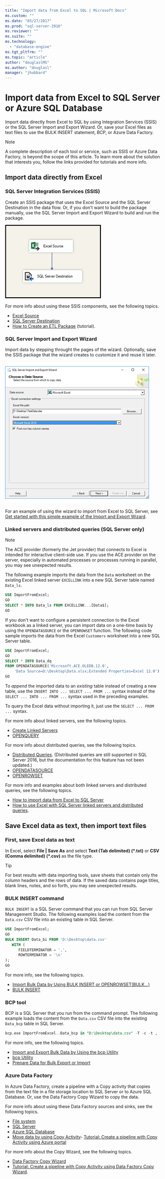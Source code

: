 ```yaml
---
title: "Import data from Excel to SQL | Microsoft Docs"
ms.custom: ""
ms.date: "03/27/2017"
ms.prod: "sql-server-2016"
ms.reviewer: ""
ms.suite: ""
ms.technology: 
  - "database-engine"
ms.tgt_pltfrm: ""
ms.topic: "article"
author: "douglaslMS"
ms.author: "douglasl"
manager: "jhubbard"
---
```

# Import data from Excel to SQL Server or Azure SQL Database
Import data directly from Excel to SQL by using Integration Services (SSIS) or the SQL Server Import and Export Wizard. Or, save your Excel files as text files to use the BULK INSERT statement, BCP, or Azure Data Factory.

> [!NOTE]
> A complete description of each tool or service, such as SSIS or Azure Data Factory, is beyond the scope of this article. To learn more about the solution that interests you, follow the links provided for tutorials and more info.

## Import data directly from Excel

### SQL Server Integration Services (SSIS)

Create an SSIS package that uses the Excel Source and the SQL Server Destination in the data flow. Or, if you don't want to build the package manually, use the SQL Server Import and Export Wizard to build and run the package.

![](media/excel-to-sql-data-flow.png)

For more info about using these SSIS components, see the following topics.
-   [Excel Source](../data-flow/excel-source.md)
-   [SQL Server Destination](../data-flow/sql-server-destination.md)
-   [How to Create an ETL Package](../ssis-how-to-create-an-etl-package.md) (tutorial).

### SQL Server Import and Export Wizard

Import data by stepping throught the pages of the wizard. Optionally, save the SSIS package that the wizard creates to customize it and reuse it later.

![](media/excel-connection.png)

For an example of using the wizard to import from Excel to SQL Server, see [Get started with this simple example of the Import and Export Wizard](get-started-with-this-simple-example-of-the-import-and-export-wizard.md).

### Linked servers and distributed queries (SQL Server only)

> [!NOTE]
> The ACE provider (formerly the Jet provider) that connects to Excel is intended for interactive client-side use. If you use the ACE provider on the server, especially in automated processes or processes running in parallel, you may see unexpected results.

The following example imports the data from the `Data` worksheet on the existing Excel linked server `EXCELLINK` into a new SQL Server table named `Data_ls`.

```sql
USE ImportFromExcel;
GO
SELECT * INTO Data_ls FROM EXCELLINK...[Data$];
GO
```

If you don't  want to configure a persistent connection to the Excel workbook as a linked server, you can import data on a one-time basis by using the `OPENDATASOURCE` or the `OPENROWSET` function. The following code sample imports the data from the Excel `Customers` worksheet into a new SQL Server table.

```sql
USE ImportFromExcel;
GO
SELECT * INTO Data_dq
FROM OPENDATASOURCE('Microsoft.ACE.OLEDB.12.0',
    'Data Source=D:\Desktop\Data.xlsx;Extended Properties=Excel 12.0')...[Data$];
GO
```

To *append* the imported data to an *existing* table instead of creating a new table, use the `INSERT INTO ... SELECT ... FROM ...` syntax instead of the `SELECT ... INTO ... FROM ...` syntax used in the preceding examples.

To query the Excel data without importing it, just use the `SELECT ... FROM ...` syntax.

For more info about linked servers, see the following topics.
-   [Create Linked Servers](../../relational-databases/create-linked-servers-sql-server-database-engine.md)
-   [OPENQUERY](../../t-sql/openquery-transact-sql.md)

For more info about distributed queries, see the following topics.
-   [Distributed Queries](https://msdn.microsoft.com/library/ms188721(v=sql.105).aspx). (Distributed queries are still supported in SQL Server 2016, but the documentation for this feature has not been updated.)
-   [OPENDATASOURCE](../../t-sql/openquery-transact-sql.md)
-   [OPENROWSET](../../t-sql/openrowset-transact-sql.md)

For more info and examples about both linked servers and distributed queries, see the following topics.
-   [How to import data from Excel to SQL Server](https://support.microsoft.com/help/321686/how-to-import-data-from-excel-to-sql-server)
-   [How to use Excel with SQL Server linked servers and distributed queries](https://support.microsoft.com/help/306397/how-to-use-excel-with-sql-server-linked-servers-and-distributed-queries).

## Save Excel data as text, then import text files

### First, save Excel data as text
In Excel, select **File | Save As** and select **Text (Tab delimited) (\*.txt)** or **CSV (Comma delimited) (\*.csv)** as the file type.

> [!TIP]
> For best results with data importing tools, save sheets that contain only the column headers and the rows of data. If the saved data contains page titles, blank lines, notes, and so forth, you may see unexpected results.

### BULK INSERT command

`BULK INSERT` is a SQL Server command that you can run from SQL Server Management Studio. The following examples load the content from the `Data.csv` CSV file into an existing table in SQL Server.

```sql
USE ImportFromExcel;
GO
BULK INSERT Data_bi FROM 'D:\Desktop\data.csv'
   WITH (
      FIELDTERMINATOR = ',',
      ROWTERMINATOR = '\n'
);
GO
```

For more info, see the following topics.
-   [Import Bulk Data by Using BULK INSERT or OPENROWSET(BULK...)](../../relational-databases/import-export/import-bulk-data-by-using-bulk-insert-or-openrowset-bulk-sql-server.md)
-   [BULK INSERT](../../t-sql/statements/bulk-insert-transact-sql.md)

### BCP tool

BCP is a SQL Server that you run from the command prompt. The following example loads the content from the `Data.csv` CSV file into the existing `Data_bcp` table in SQL Server.

```sql
bcp.exe ImportFromExcel..Data_bcp in "D:\Desktop\data.csv" -T -c -t ,
```

For more info, see the following topics.
-   [Import and Export Bulk Data by Using the bcp Utility ](../../relational-databases/import-export/import-and-export-bulk-data-by-using-the-bcp-utility-sql-server.md)
-   [bcp Utility](../../tools/bcp-utility.md)
-   [Prepare Data for Bulk Export or Import](../../relational-databases/import-export/prepare-data-for-bulk-export-or-import-sql-server.md)

### Azure Data Factory
In Azure Data Factory, create a pipeline with a Copy activity that copies from the text file in a file storage location to SQL Server or to Azure SQL Database. Or, use the Data Factory Copy Wizard to copy the data.

For more info about using these Data Factory sources and sinks, see the following topics.
-   [File system](https://docs.microsoft.com/azure/data-factory/data-factory-onprem-file-system-connector)
-   [SQL Server](https://docs.microsoft.com/azure/data-factory/data-factory-sqlserver-connector)
-   [Azure SQL Database](https://docs.microsoft.com/azure/data-factory/data-factory-azure-sql-connector)
-   [Move data by using Copy Activity](https://docs.microsoft.com/azure/data-factory/data-factory-data-movement-activities)-   [Tutorial: Create a pipeline with Copy Activity using Azure portal](https://docs.microsoft.com/azure/data-factory/data-factory-copy-data-from-azure-blob-storage-to-sql-database)

For more info about the Copy Wizard, see the following topics.
-   [Data Factory Copy Wizard](https://docs.microsoft.com/azure/data-factory/data-factory-azure-copy-wizard)
-   [Tutorial: Create a pipeline with Copy Activity using Data Factory Copy Wizard](https://docs.microsoft.com/azure/data-factory/data-factory-copy-data-wizard-tutorial).
